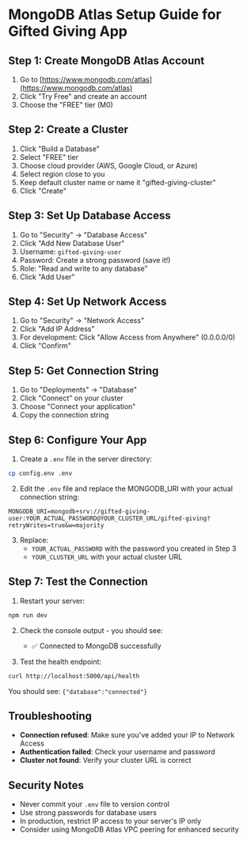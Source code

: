# MongoDB Atlas Setup Guide for Gifted Giving App

## Step 1: Create MongoDB Atlas Account

1. Go to [https://www.mongodb.com/atlas](https://www.mongodb.com/atlas)
2. Click "Try Free" and create an account
3. Choose the "FREE" tier (M0)

## Step 2: Create a Cluster

1. Click "Build a Database"
2. Select "FREE" tier
3. Choose cloud provider (AWS, Google Cloud, or Azure)
4. Select region close to you
5. Keep default cluster name or name it "gifted-giving-cluster"
6. Click "Create"

## Step 3: Set Up Database Access

1. Go to "Security" → "Database Access"
2. Click "Add New Database User"
3. Username: `gifted-giving-user`
4. Password: Create a strong password (save it!)
5. Role: "Read and write to any database"
6. Click "Add User"

## Step 4: Set Up Network Access

1. Go to "Security" → "Network Access"
2. Click "Add IP Address"
3. For development: Click "Allow Access from Anywhere" (0.0.0.0/0)
4. Click "Confirm"

## Step 5: Get Connection String

1. Go to "Deployments" → "Database"
2. Click "Connect" on your cluster
3. Choose "Connect your application"
4. Copy the connection string

## Step 6: Configure Your App

1. Create a `.env` file in the server directory:
```bash
cp config.env .env
```

2. Edit the `.env` file and replace the MONGODB_URI with your actual connection string:
```
MONGODB_URI=mongodb+srv://gifted-giving-user:YOUR_ACTUAL_PASSWORD@YOUR_CLUSTER_URL/gifted-giving?retryWrites=true&w=majority
```

3. Replace:
   - `YOUR_ACTUAL_PASSWORD` with the password you created in Step 3
   - `YOUR_CLUSTER_URL` with your actual cluster URL

## Step 7: Test the Connection

1. Restart your server:
```bash
npm run dev
```

2. Check the console output - you should see:
   - ✅ Connected to MongoDB successfully

3. Test the health endpoint:
```bash
curl http://localhost:5000/api/health
```

You should see: `{"database":"connected"}`

## Troubleshooting

- **Connection refused**: Make sure you've added your IP to Network Access
- **Authentication failed**: Check your username and password
- **Cluster not found**: Verify your cluster URL is correct

## Security Notes

- Never commit your `.env` file to version control
- Use strong passwords for database users
- In production, restrict IP access to your server's IP only
- Consider using MongoDB Atlas VPC peering for enhanced security 